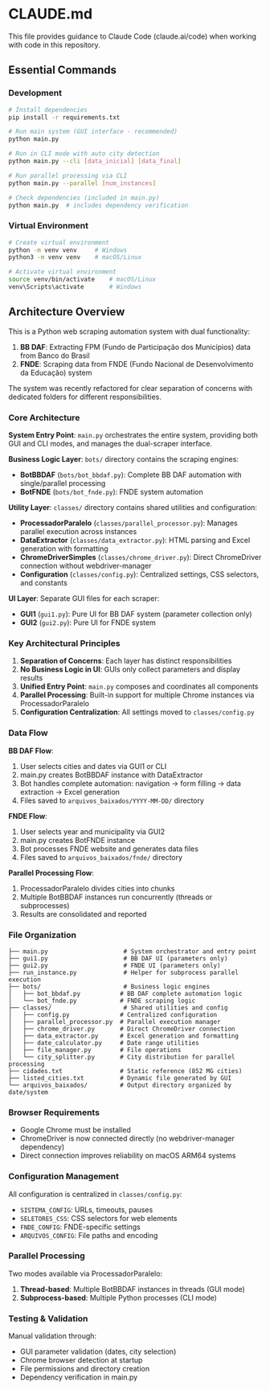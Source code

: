 # CLAUDE.md

This file provides guidance to Claude Code (claude.ai/code) when working with code in this repository.

## Essential Commands

### Development
```bash
# Install dependencies
pip install -r requirements.txt

# Run main system (GUI interface - recommended)
python main.py

# Run in CLI mode with auto city detection
python main.py --cli [data_inicial] [data_final]

# Run parallel processing via CLI
python main.py --parallel [num_instances]

# Check dependencies (included in main.py)
python main.py  # includes dependency verification
```

### Virtual Environment
```bash
# Create virtual environment
python -m venv venv     # Windows
python3 -m venv venv    # macOS/Linux

# Activate virtual environment
source venv/bin/activate    # macOS/Linux
venv\Scripts\activate       # Windows
```

## Architecture Overview

This is a Python web scraping automation system with dual functionality:
1. **BB DAF**: Extracting FPM (Fundo de Participação dos Municípios) data from Banco do Brasil
2. **FNDE**: Scraping data from FNDE (Fundo Nacional de Desenvolvimento da Educação) system

The system was recently refactored for clear separation of concerns with dedicated folders for different responsibilities.

### Core Architecture

**System Entry Point**: `main.py` orchestrates the entire system, providing both GUI and CLI modes, and manages the dual-scraper interface.

**Business Logic Layer**: `bots/` directory contains the scraping engines:
- **BotBBDAF** (`bots/bot_bbdaf.py`): Complete BB DAF automation with single/parallel processing
- **BotFNDE** (`bots/bot_fnde.py`): FNDE system automation

**Utility Layer**: `classes/` directory contains shared utilities and configuration:
- **ProcessadorParalelo** (`classes/parallel_processor.py`): Manages parallel execution across instances
- **DataExtractor** (`classes/data_extractor.py`): HTML parsing and Excel generation with formatting
- **ChromeDriverSimples** (`classes/chrome_driver.py`): Direct ChromeDriver connection without webdriver-manager
- **Configuration** (`classes/config.py`): Centralized settings, CSS selectors, and constants

**UI Layer**: Separate GUI files for each scraper:
- **GUI1** (`gui1.py`): Pure UI for BB DAF system (parameter collection only)
- **GUI2** (`gui2.py`): Pure UI for FNDE system

### Key Architectural Principles

1. **Separation of Concerns**: Each layer has distinct responsibilities
2. **No Business Logic in UI**: GUIs only collect parameters and display results
3. **Unified Entry Point**: `main.py` composes and coordinates all components
4. **Parallel Processing**: Built-in support for multiple Chrome instances via ProcessadorParalelo
5. **Configuration Centralization**: All settings moved to `classes/config.py`

### Data Flow

**BB DAF Flow**:
1. User selects cities and dates via GUI1 or CLI
2. main.py creates BotBBDAF instance with DataExtractor
3. Bot handles complete automation: navigation → form filling → data extraction → Excel generation
4. Files saved to `arquivos_baixados/YYYY-MM-DD/` directory

**FNDE Flow**:
1. User selects year and municipality via GUI2
2. main.py creates BotFNDE instance
3. Bot processes FNDE website and generates data files
4. Files saved to `arquivos_baixados/fnde/` directory

**Parallel Processing Flow**:
1. ProcessadorParalelo divides cities into chunks
2. Multiple BotBBDAF instances run concurrently (threads or subprocesses)
3. Results are consolidated and reported

### File Organization

```
├── main.py                     # System orchestrator and entry point
├── gui1.py                     # BB DAF UI (parameters only)
├── gui2.py                     # FNDE UI (parameters only)
├── run_instance.py             # Helper for subprocess parallel execution
├── bots/                       # Business logic engines
│   ├── bot_bbdaf.py           # BB DAF complete automation logic
│   └── bot_fnde.py            # FNDE scraping logic
├── classes/                    # Shared utilities and config
│   ├── config.py              # Centralized configuration
│   ├── parallel_processor.py  # Parallel execution manager
│   ├── chrome_driver.py       # Direct ChromeDriver connection
│   ├── data_extractor.py      # Excel generation and formatting
│   ├── date_calculator.py     # Date range utilities
│   ├── file_manager.py        # File operations
│   └── city_splitter.py       # City distribution for parallel processing
├── cidades.txt                # Static reference (852 MG cities)
├── listed_cities.txt          # Dynamic file generated by GUI
└── arquivos_baixados/         # Output directory organized by date/system
```

### Browser Requirements

- Google Chrome must be installed
- ChromeDriver is now connected directly (no webdriver-manager dependency)
- Direct connection improves reliability on macOS ARM64 systems

### Configuration Management

All configuration is centralized in `classes/config.py`:
- `SISTEMA_CONFIG`: URLs, timeouts, pauses
- `SELETORES_CSS`: CSS selectors for web elements
- `FNDE_CONFIG`: FNDE-specific settings
- `ARQUIVOS_CONFIG`: File paths and encoding

### Parallel Processing

Two modes available via ProcessadorParalelo:
1. **Thread-based**: Multiple BotBBDAF instances in threads (GUI mode)
2. **Subprocess-based**: Multiple Python processes (CLI mode)

### Testing & Validation

Manual validation through:
- GUI parameter validation (dates, city selection)
- Chrome browser detection at startup
- File permissions and directory creation
- Dependency verification in main.py